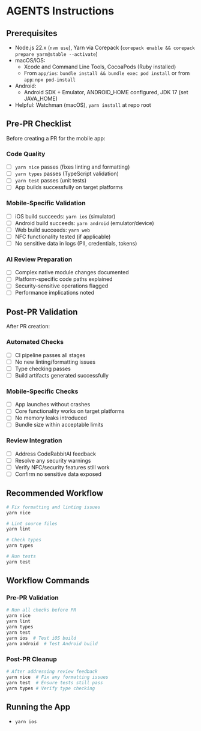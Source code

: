 # AGENTS Instructions

## Prerequisites

- Node.js 22.x (`nvm use`), Yarn via Corepack (`corepack enable && corepack prepare yarn@stable --activate`)
- macOS/iOS:
  - Xcode and Command Line Tools, CocoaPods (Ruby installed)
  - From `app/ios`: `bundle install && bundle exec pod install` or from `app`: `npx pod-install`
- Android:
  - Android SDK + Emulator, ANDROID_HOME configured, JDK 17 (set JAVA_HOME)
- Helpful: Watchman (macOS), `yarn install` at repo root

## Pre-PR Checklist

Before creating a PR for the mobile app:

### Code Quality
- [ ] `yarn nice` passes (fixes linting and formatting)
- [ ] `yarn types` passes (TypeScript validation)
- [ ] `yarn test` passes (unit tests)
- [ ] App builds successfully on target platforms

### Mobile-Specific Validation
- [ ] iOS build succeeds: `yarn ios` (simulator)
- [ ] Android build succeeds: `yarn android` (emulator/device)
- [ ] Web build succeeds: `yarn web`
- [ ] NFC functionality tested (if applicable)
- [ ] No sensitive data in logs (PII, credentials, tokens)

### AI Review Preparation
- [ ] Complex native module changes documented
- [ ] Platform-specific code paths explained
- [ ] Security-sensitive operations flagged
- [ ] Performance implications noted

## Post-PR Validation

After PR creation:

### Automated Checks
- [ ] CI pipeline passes all stages
- [ ] No new linting/formatting issues
- [ ] Type checking passes
- [ ] Build artifacts generated successfully

### Mobile-Specific Checks
- [ ] App launches without crashes
- [ ] Core functionality works on target platforms
- [ ] No memory leaks introduced
- [ ] Bundle size within acceptable limits

### Review Integration
- [ ] Address CodeRabbitAI feedback
- [ ] Resolve any security warnings
- [ ] Verify NFC/security features still work
- [ ] Confirm no sensitive data exposed

## Recommended Workflow

```bash
# Fix formatting and linting issues
yarn nice

# Lint source files
yarn lint

# Check types
yarn types

# Run tests
yarn test
```

## Workflow Commands

### Pre-PR Validation
```bash
# Run all checks before PR
yarn nice
yarn lint
yarn types
yarn test
yarn ios  # Test iOS build
yarn android  # Test Android build
```

### Post-PR Cleanup
```bash
# After addressing review feedback
yarn nice  # Fix any formatting issues
yarn test  # Ensure tests still pass
yarn types # Verify type checking
```

## Running the App

- `yarn ios`
